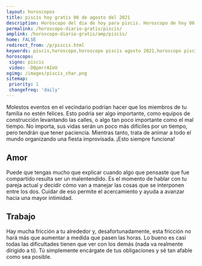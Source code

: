 ```yaml
---
layout: horoscopos
title: piscis hoy gratis 06 de agosto del 2021 
description: Horóscopo del dia de hoy para piscis. Horoscopo de hoy 06 de agosto del 2021. Las predicciones de amor, trabajo, vida personal gratis.
permalink: /horoscopo-diario-gratis/piscis/
amplink: /horoscopo-diario-gratis/amp/piscis/
home: FALSE
redirect_from: /p/piscis.html
keywords: piscis,horoscopo,horoscopo piscis agosto 2021,horoscopo piscis hoy,tarot piscis agosto 2021,horoscopo piscis,tarot piscis hoy,horoscopo de hoy,horoscopo diario,tarot del amor,horoscopo de hoy piscis,horoscopo diario del tarot, Horoscopo de hoy piscis 06 de agosto del 2021,horóscopo del día,signos zodiacales 2021, el horoscopo de hoy
horoscopo:
 signo: piscis
 video: -DQpmrrAIeU
ogimg: /images/piscis_char.png
sitemap:
 priority: 1
 changefreq: 'daily'
---
```



Molestos eventos en el vecindario podrían hacer que los miembros de tu familia no estén felices. Esto podría ser algo importante, como equipos de construcción levantando las calles, o algo tan poco importante como el mal tiempo. No importa, sus vidas serán un poco más difíciles por un tiempo, pero tendrán que tener paciencia. Mientras tanto, trata de animar a todo el mundo organizando una fiesta improvisada. ¡Esto siempre funciona!

## Amor

Puede que tengas mucho que explicar cuando algo que pensaste que fue compartido resulta ser un malentendido. Es el momento de hablar con tu pareja actual y decidir cómo van a manejar las cosas que se interponen entre los dos. Cuidar de eso permite el acercamiento y ayuda a avanzar hacia una mayor intimidad.

## Trabajo

Hay mucha fricción a tu alrededor y, desafortunadamente, esta fricción no hará más que aumentar a medida que pasen las horas. Lo bueno es casi todas las dificultades tienen que ver con los demás (nada va realmente dirigido a ti). Tú simplemente encárgate de tus obligaciones y sé tan afable como sea posible.